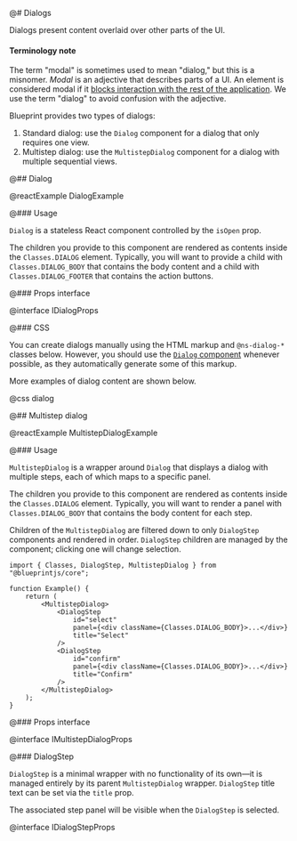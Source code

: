 @# Dialogs

Dialogs present content overlaid over other parts of the UI.

<div class="@ns-callout @ns-intent-primary @ns-icon-info-sign">
    <h4 class="@ns-heading">Terminology note</h4>

The term "modal" is sometimes used to mean "dialog," but this is a misnomer.
_Modal_ is an adjective that describes parts of a UI.
An element is considered modal if it
[blocks interaction with the rest of the application](https://en.wikipedia.org/wiki/Modal_window).
We use the term "dialog" to avoid confusion with the adjective.

</div>

Blueprint provides two types of dialogs:

1. Standard dialog: use the `Dialog` component for a dialog that only requires one view.
1. Multistep dialog: use the `MultistepDialog` component for a dialog with multiple sequential views.

@## Dialog

@reactExample DialogExample

@### Usage

`Dialog` is a stateless React component controlled by the `isOpen` prop.

The children you provide to this component are rendered as contents inside the
`Classes.DIALOG` element. Typically, you will want to provide a child with
`Classes.DIALOG_BODY` that contains the body content and a child with
`Classes.DIALOG_FOOTER` that contains the action buttons.

@### Props interface

@interface IDialogProps

@### CSS

You can create dialogs manually using the HTML markup and `@ns-dialog-*` classes below.
However, you should use the [`Dialog` component](#core/components/dialog.props)
whenever possible, as they automatically generate some of this markup.

More examples of dialog content are shown below.

@css dialog

@## Multistep dialog

@reactExample MultistepDialogExample

@### Usage

`MultistepDialog` is a wrapper around `Dialog` that displays a dialog with multiple steps, each of which maps to a specific panel.

The children you provide to this component are rendered as contents inside the
`Classes.DIALOG` element. Typically, you will want to render a panel with
`Classes.DIALOG_BODY` that contains the body content for each step.

Children of the `MultistepDialog` are filtered down to only `DialogStep` components and rendered in order.
`DialogStep` children are managed by the component; clicking one will change selection.

```tsx
import { Classes, DialogStep, MultistepDialog } from "@blueprintjs/core";

function Example() {
    return (
        <MultistepDialog>
            <DialogStep
                id="select"
                panel={<div className={Classes.DIALOG_BODY}>...</div>}
                title="Select"
            />
            <DialogStep
                id="confirm"
                panel={<div className={Classes.DIALOG_BODY}>...</div>}
                title="Confirm"
            />
        </MultistepDialog>
    );
}
```

@### Props interface

@interface IMultistepDialogProps

@### DialogStep

`DialogStep` is a minimal wrapper with no functionality of its own&mdash;it is managed entirely by its
parent `MultistepDialog` wrapper. `DialogStep` title text can be set via the `title` prop.

The associated step panel will be visible when the `DialogStep` is selected.

@interface IDialogStepProps
